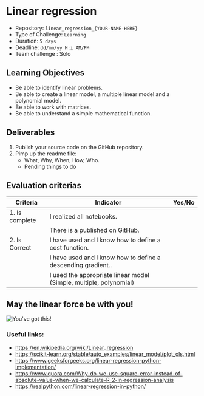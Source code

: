 # Linear regression

- Repository: `linear_regression_{YOUR-NAME-HERE}`
- Type of Challenge: `Learning` 
- Duration: `5 days`
- Deadline: `dd/mm/yy H:i AM/PM`
- Team challenge : Solo

## Learning Objectives
* Be able to identify linear problems.
* Be able to create a linear model, a multiple linear model and a polynomial model.
* Be able to work with matrices.
* Be able to understand a simple mathematical function.

## Deliverables
1. Publish your source code on the GitHub repository.
2. Pimp up the readme file:
	- What, Why, When, How, Who.
	- Pending things to do


## Evaluation criterias
| Criteria       | Indicator                                                                             | Yes/No |
|----------------|---------------------------------------------------------------------------------------|--------|
| 1. Is complete | I realized all notebooks.                                     						 |        |
|                | There is a published on GitHub.                                 			             |        |
| 2. Is Correct  | I have used and I know how to define a cost function.                                 |        |
|                | I have used and I know how to define a descending gradient.. 	  	   				 |        |
|                | I used the appropriate linear model (Simple, multiple, polynomial)    				 |     |                                                                           


## May the linear force be with you!

![You've got this!](https://media.giphy.com/media/UsmcxQeK7BRBK/giphy.gif)




### Useful links:
- https://en.wikipedia.org/wiki/Linear_regression
- https://scikit-learn.org/stable/auto_examples/linear_model/plot_ols.html
- https://www.geeksforgeeks.org/linear-regression-python-implementation/
- https://www.quora.com/Why-do-we-use-square-error-instead-of-absolute-value-when-we-calculate-R-2-in-regression-analysis
- https://realpython.com/linear-regression-in-python/

